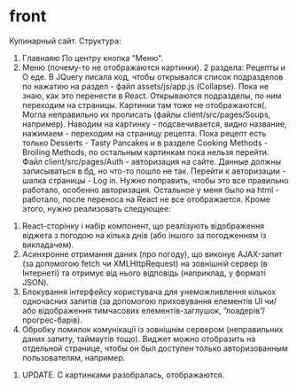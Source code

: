# front
Кулинарный сайт. 
Структура: 
1) Главнаяю По центру кнопка "Меню".
2) Меню (почему-то не отображаются картинки). 2 раздела: Рецепты и О еде. В JQuery писала код, чтобы открывался список подразделов по нажатию на раздел - файл assets/js/app.js (Сollapse). Пока не знаю, как это перенести в React. Открываются подразделы, по ним переходим на страницы. Картинки там тоже не отображаются(. Могла неправильно их прописать (файлы client/src/pages/Soups, например). Наводим на картинку - подсвечивается, видно название, нажимаем - переходим на страницу рецепта.
Пока рецепт есть только Desserts - Tasty Pancakes и в разделе Cooking Methods - Broiling Methods, по остальным картинкам пока нельзя перейти. 
Файл client/src/pages/Auth - авторизация на сайте. Данные должны записываться в бд, но что-то пошло не так. Перейти к авторизации - шапка страницы - Log in.
Нужно поправить, чтобы это все правильно работало, особенно авторизация. Остальное у меня было на html - работало, после переноса на React не все отображается.
Кроме этого, нужно реализовать следующее: 
1.	React-сторінку і набір компонент, що реалізують відображення віджета з погодою на кілька днів (або іншого за погодженням із викладачем).
2.	Асинхронне отримання даних (про погоду), що виконує AJAX-запит (за допомогою fetch чи XMLHttpRequest) на зовнішній сервер (в Інтернеті) та отримує від нього відповідь (наприклад, у форматі JSON).
3.	Блокування інтерфейсу користувача для унеможливлення кількох одночасних запитів (за допомогою приховування елементів UI чи/або відображення тимчасових елементів-заглушок, “лоадерів”/прогрес-барів).
4.	Обробку помилок комунікації із зовнішнім сервером (неправильних даних запиту, таймаутів тощо).
Виджет можно отобразить на отдельной странице, чтобы он был доступен только авторизованным пользователям, например.

1) UPDATE. С картинками разобралась, отображаются.
